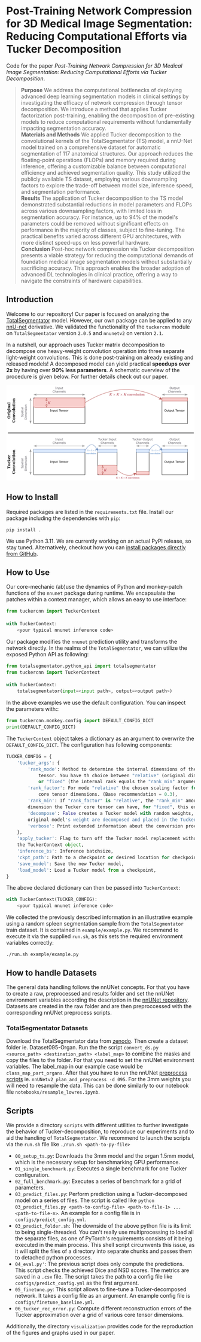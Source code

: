 # Post-Training Network Compression for 3D Medical Image Segmentation: Reducing Computational Efforts via Tucker Decomposition

Code for the paper *Post-Training Network Compression for 3D Medical Image Segmentation: Reducing Computational Efforts via Tucker Decomposition*.

>**Purpose**
We address the computational bottlenecks of deploying advanced deep learning segmentation models in clinical settings by investigating the efficacy of network compression through tensor decomposition.
We introduce a method that applies Tucker factorization post-training, enabling the decomposition of pre-existing models to reduce computational requirements without fundamentally impacting segmentation accuracy.\
**Materials and Methods**
We applied Tucker decomposition to the convolutional kernels of the TotalSegmentator (TS) model, a nnU-Net model trained on a comprehensive dataset for automatic segmentation of 117 anatomical structures.
Our approach reduces the floating-point operations (FLOPs) and memory required during inference, offering a customizable balance between computational efficiency and achieved segmentation quality.
This study utilized the publicly available TS dataset, employing various downsampling factors to explore the trade-off between model size, inference speed, and segmentation performance.\
**Results**
The application of Tucker decomposition to the TS model demonstrated substantial reductions in model parameters and FLOPs across various downsampling factors, with limited loss in segmentation accuracy.
For instance, up to 94\% of the model's parameters could be removed without significant effects on performance in the majority of classes, subject to fine-tuning.
The practical benefits varied across different GPU architectures, with more distinct speed-ups on less powerful hardware.\
**Conclusion**
Post-hoc network compression via Tucker decomposition presents a viable strategy for reducing the computational demands of foundation medical image segmentation models without substantially sacrificing accuracy.
This approach enables the broader adoption of advanced DL technologies in clinical practice, offering a way to navigate the constraints of hardware capabilities.


## Introduction

Welcome to our repository!
Our paper is focused on analyzing the [TotalSegmentator](https://github.com/wasserth/TotalSegmentator)
model.
However, our own package can be applied to any [nnU-net](https://github.com/MIC-DKFZ/nnUNet) derivative.
We validated the functionality of the `tuckercnn` module on `TotalSegmentator` version `2.0.5`
and `nnunetv2` on version `2.1`.

In a nutshell, our approach uses Tucker matrix decomposition to decompose one heavy-weight
convolution operation into three separate light-weight convolutions.
This is done post-training on already existing and released models!
A decomposed model can yield practical **speedups over 2x** by having over **90% less parameters**.
A schematic overview of the procedure is given below.
For further details check out our paper.

<p align="center">
<img src=assets/tucker_highlevel.png />
</p>

## How to Install

Required packages are listed in the `requirements.txt` file.
Install our package including the dependencies with `pip`:

```shell
pip install .
```

We use Python 3.11.
We are currently working on an actual PyPI release, so stay tuned.
Alternatively, checkout how you can [install packages directly from GitHub](https://adamj.eu/tech/2019/03/11/pip-install-from-a-git-repository/).


## How to Use

Our core-mechanic (ab)use the dynamics of Python and monkey-patch functions of the
`nnunet` package during runtime.
We encapsulate the patches within a context manager, which allows an easy to use
interface:

```python
from tuckercnn import TuckerContext

with TuckerContext:
    <your typical nnunet inference code>
```
Our package modifies the `nnunet` prediction utility and transforms the network directly.
In the realms of the `TotalSegmentator`, we can utilize the exposed Python API as following:
```python
from totalsegmentator.python_api import totalsegmentator
from tuckercnn import TuckerContext

with TuckerContext:
    totalsegmentator(input=<input path>, output=<output path>)
```
In the above examples we use the default configuration. You can inspect the parameters with::
```python
from tuckercnn.monkey.config import DEFAULT_CONFIG_DICT
print(DEFAULT_CONFIG_DICT)
```
The `TuckerContext` object takes a dictionary as an argument to overwrite the `DEFAULT_CONFIG_DICT`.
The configuration has following components:
```python
TUCKER_CONFIG = {
    'tucker_args': {
        'rank_mode': Method to determine the internal dimensions of the Tucker core 
            tensor. You have th choice between "relative" (original dim * rank_factor)
            or "fixed" (the internal rank equals the "rank_min" argument),
        'rank_factor': For mode "relative" the chosen scaling factor for the Tucker 
            core tensor dimensions. (Base recommendation = 0.3),
        'rank_min': If "rank_factor" is "relative", the "rank_min" amounts to the minimal,
        dimension the Tucker core tensor can have, for "fixed", this equals the chosen dimension,
        'decompose': False creates a Tucker model with random weights, if True, the
        original model's weight are decomposed and placed in the Tucker model',
        'verbose': Print extended information about the conversion process or not,
    },
    'apply_tucker': Flag to turn off the Tucker model replacement without having to remove
    the TuckerContext object,
    'inference_bs': Inference batchsize,
    'ckpt_path': Path to a checkpoint or desired location for checkpoint saving,
    'save_model': Save the new Tucker model,
    'load_model': Load a Tucker model from a checkpoint,
}
```
The above declared dictionary can then be passed into `TuckerContext`:
```python
with TuckerContext(TUCKER_CONFIG):
    <your typical nnunet inference code>
```
We collected the previously described information in an illustrative example using a
random spleen segmentation sample from the `TotalSegmentator` train dataset.
It is contained in `example/example.py`.
We recommend to execute it via the supplied `run.sh`, as this sets the required
environment variables correctly:
```shell
./run.sh example/example.py
```

## How to handle Datasets

The general data handling follows the nnUNet concepts. For that you have to create a raw, preprocessed and results folder and set the nnUNet environment variables according the description in the [nnUNet repository](https://github.com/MIC-DKFZ/nnUNet/blob/master/documentation/set_environment_variables.md). Datasets are created in the raw folder and are then preproccessed with the corresponding nnUNet preprocess scripts. 

### TotalSegmentator Datasets

Download the TotalSegmentator data from [zenodo](https://zenodo.org/records/10047292). Then create a dataset folder ie. Dataset095-Organ. Run the the script `convert_ds.py <source_path> <destination_path> <label_map>` to combine the masks and copy the files to the folder. For that you need to set the nnUNet environment variables. The label_map in our example case would be `class_map_part_organs`. After that you have to run the nnUNet [preprocess scripts](https://github.com/MIC-DKFZ/nnUNet/blob/master/documentation/how_to_use_nnunet.md) ie. `nnUNetv2_plan_and_preprocess -d 095`. For the 3mm weights you will need to resample the data. This can be done similarly to our notebook file `notebooks/resample_lowres.ipynb`.


## Scripts

We provide a directory `scripts` with different utilities to further investigate the
behavior of Tucker-decomposition, to reproduce our experiments and to aid the handling
of `TotalSegmentator`.
We recommend to launch the scripts via the `run.sh` file like `./run.sh <path-to-py-file>`

- `00_setup_ts.py`: Downloads the 3mm model and the organ 1.5mm model, which is the
necessary setup for benchmarking GPU performance.
- `01_single_benchmark.py`: Executes a single benchmark for one Tucker configuration.
- `02_full_benchmark.py`: Executes a series of benchmark for a grid of parameters.
- `03_predict_files.py`: Perform prediction using a Tucker-decomposed model on a series of
files. The script is called like `python 03_predict_files.py <path-to-config-file> <path-to-file-1> ... <path-to-file-n>`.
An example for a config file is in `configs/predict_config.yml`.
- `03_predict_folder.sh`: The downside of the above python file is its limit to being single-threaded.
You can't really use multiprocessing to load all the separate files, as one of PyTorch's
requirements consists of it being executed in the main process. This shell script circumvents
this issue, as it will split the files of a directory into separate chunks and passes them
to detached python processes.
- `04_eval.py'`: The previous script does only compute the predictions. This script
checks the achieved Dice and NSD scores. The metrics are saved in a `.csv` file.
The script takes the path to a config file like `configs/predict_config.yml` as the first
argument.
- `05_finetune.py`: This script allows to fine-tune a Tucker-decomposed network. It takes a
config file as an argument. An example config file is `configs/finetune_baseline.yml`.
- `06_tucker_rec_error.py`: Compute different reconstruction errors of the Tucker approximation
over a grid of various core tensor dimensions.

Additionally, the directory `visualization` provides code for the reproduction of 
the figures and graphs used in our paper.
